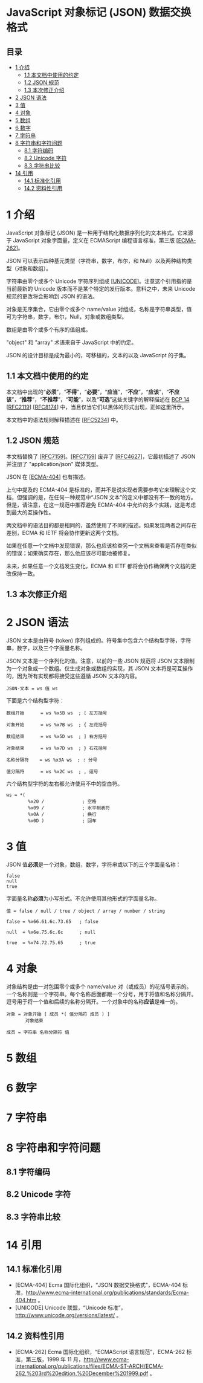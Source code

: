 # JavaScript 对象标记 (JSON) 数据交换格式

## 目录

* [1 介绍](#1)
  * [1.1 本文档中使用的约定](#1.1)
  * [1.2 JSON 规范](#1.2)
  * [1.3 本次修正介绍](#1.3)
* [2 JSON 语法](#2)
* [3 值](#3)
* [4 对象](#4)
* [5 数组](#5)
* [6 数字](#6)
* [7 字符串](#7)
* [8 字符串和字符问题](#8)
  * [8.1 字符编码](#8.1)
  * [8.2 Unicode 字符](#8.2)
  * [8.3 字符串比较](#8.3)
* [14 引用](#14)
  * [14.1 标准化引用](#14.1)
  * [14.2 资料性引用](#14.2)

# <a name="1" /> 1 介绍

JavaScript 对象标记 (JSON) 是一种用于结构化数据序列化的文本格式。它来源于 JavaScript 对象字面量，定义在 ECMAScript 编程语言标准，第三版 [[ECMA-262](#ecma-262)]。

JSON 可以表示四种基元类型（字符串，数字，布尔，和 Null）以及两种结构类型（对象和数组）。

字符串由零个或多个 Unicode 字符序列组成 [[UNICODE](#unicode)]。注意这个引用指的是当前最新的 Unicode 版本而不是某个特定的发行版本。意料之中，未来 Unicode 规范的更改将会影响到 JSON 的语法。


对象是无序集合，它由零个或多个 name/value 对组成，名称是字符串类型，值可为字符串，数字，布尔，Null，对象或数组类型。

数组是由零个或多个有序的值组成。

"object" 和 "array" 术语来自于 JavaScript 中的约定。

JSON 的设计目标是成为最小的，可移植的，文本的以及 JavaScript 的子集。

## <a name="1.1" /> 1.1 本文档中使用的约定

本文档中出现的“**必须**”，“**不得**”，“**必要**”，“**应当**”，“**不应**”，“**应该**”，“**不应该**”，“**推荐**”，“**不推荐**”，“**可能**”，以及“**可选**”这些关键字的解释描述在 [BCP 14](https://tools.ietf.org/html/bcp14) [[RFC2119](https://tools.ietf.org/html/rfc2119)] [[RFC8174](https://tools.ietf.org/html/rfc8174)] 中，当且仅当它们以黑体的形式出现，正如这里所示。

本文档中的语法规则解释描述在 [[RFC5234](https://tools.ietf.org/html/rfc5234)] 中。

## <a name="1.2" /> 1.2 JSON 规范

本文档替换了 [[RFC7159](https://tools.ietf.org/html/rfc7159)]。[[RFC7159](https://tools.ietf.org/html/rfc7159)] 废弃了 [[RFC4627](https://tools.ietf.org/html/rfc4627)]，它最初描述了 JSON 并注册了 "application/json" 媒体类型。

JSON 在 [[ECMA-404](#ecma-404)] 也有描述。

上句中提及的 ECMA-404 是标准的，而并不是说实现者需要参考它来理解这个文档，但强调的是，在任何一种规范中“JSON 文本”的定义中都没有不一致的地方。但是，请注意，在这一规范中推荐避免 ECMA-404 中允许的多个实践，这是考虑到最大的互操作性。

两文档中的语法目的都是相同的，虽然使用了不同的描述。如果发现两者之间存在差别，ECMA 和 IETF 将会协作更新这两个文档。

如果在任意一个文档中发现错误，那么也应该检查另一个文档来查看是否存在类似的错误；如果确实存在，那么他应该尽可能地被修复。

未来，如果任意一个文档发生变化，ECMA 和 IETF 都将会协作确保两个文档的更改保持一致。

## <a name="1.3" /> 1.3 本次修正介绍

# <a name="2" /> 2 JSON 语法

JSON 文本是由符号 (token) 序列组成的。符号集中包含六个结构型字符，字符串，数字，以及三个字面量名称。

JSON 文本是一个序列化的值。注意，以前的一些 JSON 规范将 JSON 文本限制为一个对象或一个数组。仅生成对象或数组的实现，其 JSON 文本将是可互操作的，因为所有实现都将接受这些遵循 JSON 文本的内容。

```
JSON-文本 = ws 值 ws
```

下面是六个结构型字符：

```
数组开始      = ws %x5B ws  ; [ 左方括号

对象开始      = ws %x7B ws  ; { 左花括号

数组结束      = ws %x5D ws  ; ] 右方括号

对象结束      = ws %x7D ws  ; } 右花括号

名称分隔符    = ws %x3A ws  ; : 分号

值分隔符      = ws %x2C ws  ; , 逗号
```

六个结构型字符的左右都允许使用不中的空白符。

```
ws = *(
        %x20 /              ; 空格
        %x09 /              ; 水平制表符
        %x0A /              ; 换行
        %x0D )              ; 回车
```

# <a name="3" /> 3 值

JSON 值**必须**是一个对象，数组，数字，字符串或以下的三个字面量名称：

```
false
null
true
```

字面量名称**必须**为小写形式。不允许使用其他形式的字面量名称。

```
值 = false / null / true / object / array / number / string

false = %x66.61.6c.73.65   ; false

null  = %x6e.75.6c.6c      ; null

true  = %x74.72.75.65      ; true
```

# <a name="4" /> 4 对象

对象结构是由一对包围零个或多个 name/value 对（或成员）的花括号表示的。一个名称则是一个字符串。每个名称后面都跟一个分号，用于将值和名称分隔开。逗号用于将一个值和后续的名称分隔开。一个对象中的名称**应该**是唯一的。

```
对象 = 对象开始 [ 成员 *( 值分隔符 成员 ) ] 
       对象结束

成员 = 字符串 名称分隔符 值
```
# <a name="5" /> 5 数组

# <a name="6" /> 6 数字

# <a name="7" /> 7 字符串

# <a name="8" /> 8 字符串和字符问题

## <a name="8.1" /> 8.1 字符编码

## <a name="8.2" /> 8.2 Unicode 字符

## <a name="8.3" /> 8.3 字符串比较

# <a name="14" /> 14 引用

## <a name="14.1" /> 14.1 标准化引用

* <a name="ecma-404" /> [ECMA-404] Ecma 国际化组织，“JSON 数据交换格式”，ECMA-404 标准，<http://www.ecma-international.org/publications/standards/Ecma-404.htm> 。
* <a name="unicode" /> [UNICODE] Unicode 联盟，“Unicode 标准”，<http://www.unicode.org/versions/latest/> 。

## <a name="14.2" /> 14.2 资料性引用

* <a name="ecma-262" /> [ECMA-262] Ecma 国际化组织，“ECMAScript 语言规范”，ECMA-262 标准，第三版，1999 年 11 月，<http://www.ecma-international.org/publications/files/ECMA-ST-ARCH/ECMA-262,%203rd%20edition,%20December%201999.pdf> 。